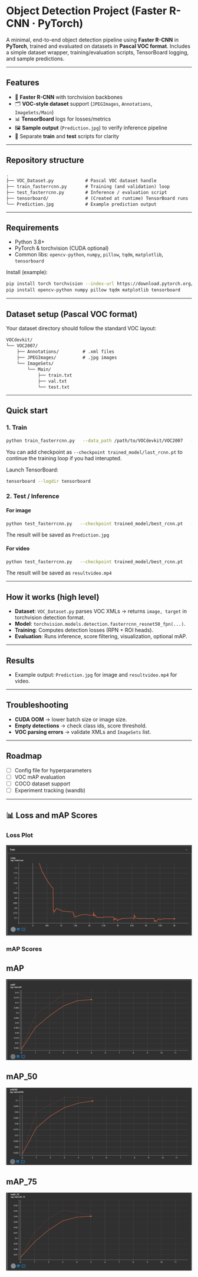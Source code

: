 # Object Detection Project (Faster R-CNN · PyTorch)

A minimal, end-to-end object detection pipeline using **Faster R-CNN** in **PyTorch**, trained and evaluated on datasets in **Pascal VOC format**. Includes a simple dataset wrapper, training/evaluation scripts, TensorBoard logging, and sample predictions.

---

## Features

- 🚀 **Faster R-CNN** with torchvision backbones  
- 🗂️ **VOC-style dataset** support (`JPEGImages`, `Annotations`, `ImageSets/Main`)  
- 📊 **TensorBoard** logs for losses/metrics  
- 🖼️ **Sample output** (`Prediction.jpg`) to verify inference pipeline  
- 🧪 Separate **train** and **test** scripts for clarity

---

## Repository structure

```
.
├── VOC_Dataset.py            # Pascal VOC dataset handle
├── train_fasterrcnn.py       # Training (and validation) loop
├── test_fasterrcnn.py        # Inference / evaluation script
├── tensorboard/              # (Created at runtime) TensorBoard runs
└── Prediction.jpg            # Example prediction output
```

---

## Requirements

- Python 3.8+
- PyTorch & torchvision (CUDA optional)
- Common libs: `opencv-python`, `numpy`, `pillow`, `tqdm`, `matplotlib`, `tensorboard`

Install (example):

```bash
pip install torch torchvision --index-url https://download.pytorch.org/whl/cu121   # or cpu wheels
pip install opencv-python numpy pillow tqdm matplotlib tensorboard
```

---

## Dataset setup (Pascal VOC format)

Your dataset directory should follow the standard VOC layout:

```
VOCdevkit/
└── VOC2007/
    ├── Annotations/         # .xml files
    ├── JPEGImages/          # .jpg images
    └── ImageSets/
        └── Main/
            ├── train.txt
            ├── val.txt
            └── test.txt
```

---

## Quick start

### 1. Train

```bash
python train_fasterrcnn.py   --data_path /path/to/VOCdevkit/VOC2007   --epochs 100   --batchs 8   --lr 1e-3   --momentum 0.9
```
You can add checkpoint as `--checkpoint trained_model/last_rcnn.pt` to continue the training loop if you had interupted.

Launch TensorBoard:

```bash
tensorboard --logdir tensorboard
```

### 2. Test / Inference
#### For image

```bash
python test_fasterrcnn.py   --checkpoint trained_model/best_rcnn.pt   --image_path /path/to/images --threshold 0.5
```
The result will be saved as `Prediction.jpg`
#### For video

```bash
python test_fasterrcnn.py   --checkpoint trained_model/best_rcnn.pt   --video_path /path/to/video --threshold 0.5
```
The result will be saved as `resultvideo.mp4`

---

## How it works (high level)

- **Dataset**: `VOC_Dataset.py` parses VOC XMLs → returns `image, target` in torchvision detection format.  
- **Model**: `torchvision.models.detection.fasterrcnn_resnet50_fpn(...)`.  
- **Training**: Computes detection losses (RPN + ROI heads).  
- **Evaluation**: Runs inference, score filtering, visualization, optional mAP.

---

## Results

- Example output: `Prediction.jpg` for image and `resultvideo.mp4` for video.

---

## Troubleshooting

- **CUDA OOM** → lower batch size or image size.  
- **Empty detections** → check class ids, score threshold.  
- **VOC parsing errors** → validate XMLs and `ImageSets` list.

---

## Roadmap

- [ ] Config file for hyperparameters  
- [ ] VOC mAP evaluation  
- [ ] COCO dataset support  
- [ ] Experiment tracking (wandb)

---

## 📊 Loss and mAP Scores

### Loss Plot
![Loss Plot](./result/loss.png)

### mAP Scores
## mAP
![mAP Plot](./result/mAP.png)
## mAP_50
![mAP_50 Plot](./result/mAP_50.png)
## mAP_75
![mAP_75 Plot](./result/mAP_75.png)